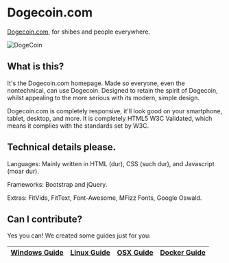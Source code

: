 # Dogecoin.com

[Dogecoin.com](https://dogecoin.com), for shibes and people everywhere.

![DogeCoin](http://static.tumblr.com/ppdj5y9/Ae9mxmxtp/300coin.png)

## What is this?
It's the Dogecoin.com homepage. Made so everyone, even the nontechnical, can use Dogecoin.
Designed to retain the spirit of Dogecoin, whilst appealing to the more serious with its modern, simple design.

Dogecoin.com is completely responsive, it'll look good on your smartphone, tablet, desktop, and more.
It is completely HTML5 W3C Validated, which means it complies with the standards set by W3C.

## Technical details please.
Languages:
Mainly written in HTML (dur), CSS (such dur), and Javascript (moar dur).

Frameworks:
Bootstrap and jQuery.

Extras:
FitVids, FitText, Font-Awesome, MFizz Fonts, Google Oswald.

## Can I contribute?
Yes you can!
We created some guides just for you:

| [Windows Guide][G1] | [Linux Guide][G2] | [OSX Guide][G3] | [Docker Guide][G4] |
|:-----------------:|:-------------------:|:---------------:|:------------------:|

[G1]: https://github.com/dogecoin/dogecoin.com/blob/gh-pages/getting-started/contribute_windows.md
[G2]: https://github.com/dogecoin/dogecoin.com/blob/gh-pages/getting-started/contribute_linux.md
[G3]: https://github.com/dogecoin/dogecoin.com/blob/gh-pages/getting-started/contribute_osx.md
[G4]: https://github.com/dogecoin/dogecoin.com/blob/gh-pages/getting-started/contribute_docker.md
